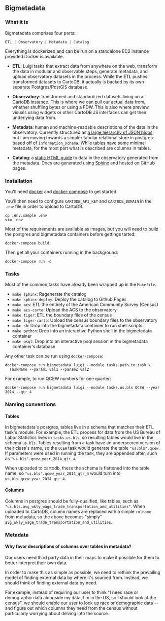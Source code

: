 ## Bigmetadata

### What it is

Bigmetadata comprises four parts:

    ETL | Observatory | Metadata | Catalog

Everything is dockerized and can be run on a standalone EC2 instance provided
Docker is available.

* __ETL__: Luigi tasks that extract data from anywhere on the web, transform the
  data in modular and observable steps, generate metadata, and upload
  observatory datasets in the process.  While the ETL pushes transformed
  datasets to CartoDB, it actually is backed by its own separate
  Postgres/PostGIS database.

* __Observatory__: transformed and standardized datasets living on a [CartoDB
  instance](https://observatory.cartodb.com).  This is where we can pull our
  actual data from, whether shuffling bytes or using a FDW.  This is also where
  preview visuals using widgets or other CartoDB JS interfaces can get their
  underlying data from.

* __Metadata__: human and machine-readable descriptions of the data in the
  observatory.  Currently structured as
  [a large hierarchy of JSON blobs](https://github.com/talos/bmd-data), but
  I am moving towards a simpler tabular relational store in postgres based off
  of `information_schema`.  While tables have some minimal metadata, for the
  most part what is described are columns in tables.

* __Catalog__: a [static HTML guide](https://cartodb.github.io/bigmetadata) to
  data in the observatory generated from the metadata.  Docs are generated
  using [Sphinx](http://sphinx-doc.org/) and hosted on GitHub pages.


### Installation

You'll need [docker](https://www.docker.com/) and [docker-compose](https://docs.docker.com/compose/) to get
started.

You'll then need to configure `CARTODB_API_KEY` and `CARTODB_DOMAIN` in the
`.env` file in order to upload to CartoDB.

    cp .env.sample .env
    vim .env

Most of the requirements are available as images, but you will need
to build the postgres and bigmetadata containers before gettings tarted:

    docker-compose build

Then get all your containers running in the background:

    docker-compose run -d

### Tasks

Most of the common tasks have already been wrapped up in the `Makefile`.

* `make sphinx`: Regenerate the catalog
* `make sphinx-deploy`: Deploy the catalog to Github Pages
* `make acs`: ETL the entirety of the American Community Survey (Census)
* `make acs-carto`: Upload the ACS to the observatory
* `make tiger`: ETL the boundary files of the census
* `make tiger-carto`: Upload the census boundary files to the observatory
* `make sh`: Drop into the bigmetadata container to run shell scripts
* `make python`: Drop into an interactive Python shell in the bigmetadata
  container
* `make psql`: Drop into an interactive psql session in the bigmetadata
  container's database

Any other task can be run using `docker-compose`:

    docker-compose run bigmetadata luigi --module tasks.path.to.task \
      TaskName --param1 val1 --param2 val2

For example, to run QCEW numbers for one quarter:

    docker-compose run bigmetadata luigi --module tasks.us.bls QCEW --year 2014 --qtr 4

### Naming conventions

#### Tables

In bigmetadata's postgres, tables live in a schema that matches their ETL
task's module.  For example, the ETL process for data from the US Bureau of
Labor Statistics lives in `tasks.us.bls`, so resulting tables would live in the
schema `us.bls`.  Tables resulting from a task have an underscored version of
their class's name, so the `QCEW` task would generate the table
`"us.bls".qcew`.  If parameters were used in running the task, they are
appended after, such as `"us.bls".qcew_year_2014_qtr_4`.

When uploaded to cartodb, these the schema is flattened into the table name,
so `"us.bls".qcew_year_2014_qtr_4` would turn into
`us_bls_qcew_year_2014_qtr_4`.

#### Columns

Columns in postgres should be fully-qualified, like tables, such as
`"us.bls.avg_wkly_wage_trade_transportation_and_utilities"`.  When uploaded
to CartoDB, column names are replaced with a simple `colname` from metadata,
so the above becomes "simply" `avg_wkly_wage_trade_transportation_and_utilities`.

### Metadata

#### Why favor descriptions of columns over tables in metadata?

Our users need third party data in their maps to make it possible for them to
better interpret their own data.

In order to make this as simple as possible, we need to rethink the prevailing
model of finding external data by where it's sourced from.  Instead, we should
think of finding external data by need.

For example, instead of requiring our user to think "I need race or demographic
data alongside my data, I'm in the US, so I should look at the census", we
should enable our user to look up race or demographic data -- and figure out
which columns they need from the census without particularly worrying about
delving into the source.
